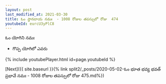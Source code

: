 ```yaml
---
layout: post
last_modified_at: 2021-03-30
title: ఓం స్థానదాయ నమః  - 1008 రోజుల తపస్సులో రోజు  474
youtubeId: eurcU3yPlC8
---
```

 
 
 ఓం యోగిని నమః  
 
 -  గొప్ప యోగిలో ఎవరు 
 
  
 
  
 
 
 
 
 
 


{% include youtubePlayer.html id=page.youtubeId %}
 
[Next]({{ site.baseurl }}{% link  split2/_posts/2020-05-02-ఓం భూత భవ్య భవత్ ప్రభావే నమః  - 1008 రోజుల తపస్సులో రోజు  475.md%})
 
